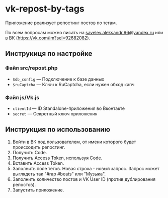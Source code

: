 # vk-repost-by-tags

Приложение реализует репостинг постов по тегам.

По всем вопросам можно писать на <savelev.aleksandr.96@yandex.ru> или в ВК (https://vk.com/im?sel=92682082).

## Инструкиця по настройке

### Файл src/repost.php
* `$db_config` — Подключение к базе данных
* `$ruCaptcha` — Ключ к RuCaptcha, если нужен обход капч

### Файл js/Vk.js
* `clientId` — ID Standalone-приложения во Вконтакте
* `secret` — Секретный ключ приложения

## Инструкция по использованию
1. Войти в ВК под пользователем, от имени которого будет происходить репостинг.
2. Получить Code.
3. Получить Access Token, используя Code.
4. Вставить Access Token.
5. Заполнить поле тегов. Новая строка - новый запрос. Запрос может выглядеть так "#rap #beats" или "Музыка".
6. Заполнить количество постов и VK User ID (против дублирования репостов).
7. Запустить приложение.